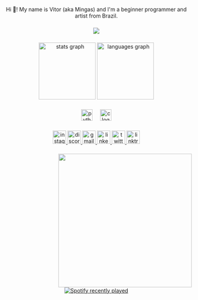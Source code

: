 <p align="center">Hi 👋! My name is Vitor (aka Mingas) and I'm a beginner programmer and artist from Brazil.</p>

###

<div align="center">
  <img src="https://visitor-badge.laobi.icu/badge?page_id=vitormingas.vitormingas&right_color=purple"  />
</div>

###

<div align="center">
  <img src="https://github-readme-stats.vercel.app/api?username=vitormingas&hide_title=false&hide_rank=false&show_icons=true&include_all_commits=true&count_private=true&disable_animations=false&theme=dark&locale=en&hide_border=true" height="150" alt="stats graph"  />
  <img src="https://github-readme-stats.vercel.app/api/top-langs?username=vitormingas&locale=en&hide_title=false&layout=compact&card_width=320&langs_count=10&theme=dark&hide_border=true" height="150" alt="languages graph"  />
</div>

###

<div align="center">
  <img src="https://cdn.jsdelivr.net/gh/devicons/devicon/icons/python/python-original.svg" height="30" alt="python logo"  />
  <img width="12" />
  <img src="https://cdn.jsdelivr.net/gh/devicons/devicon/icons/c/c-original.svg" height="30" alt="c logo"  />
</div>

###

<div align="center">
  <a href="https://www.instagram.com/vingasz/" target="_blank">
    <img src="https://img.shields.io/static/v1?message=Instagram&logo=instagram&label=&color=E4405F&logoColor=white&labelColor=&style=for-the-badge" height="35" alt="instagram logo"  />
  </a>
  <a href="https://discord.gg/ChbbDAzE" target="_blank">
    <img src="https://img.shields.io/static/v1?message=Discord&logo=discord&label=&color=7289DA&logoColor=white&labelColor=&style=for-the-badge" height="35" alt="discord logo"  />
  </a>
  <a href="mailto:mingas.contato@gmail.com" target="_blank">
    <img src="https://img.shields.io/static/v1?message=Gmail&logo=gmail&label=&color=D14836&logoColor=white&labelColor=&style=for-the-badge" height="35" alt="gmail logo"  />
  </a>
  <a href="https://www.linkedin.com/in/vitor-gabriel-de-sales-nicolau-6a2500338/" target="_blank">
    <img src="https://img.shields.io/static/v1?message=LinkedIn&logo=linkedin&label=&color=0077B5&logoColor=white&labelColor=&style=for-the-badge" height="35" alt="linkedin logo"  />
  </a>
  <a href="https://x.com/vingasss" target="_blank">
    <img src="https://img.shields.io/static/v1?message=Twitter&logo=twitter&label=&color=1DA1F2&logoColor=white&labelColor=&style=for-the-badge" height="35" alt="twitter logo"  />
  </a>
  <a href="https://linktr.ee/mingas" target="_blank">
    <img src="https://img.shields.io/static/v1?message=Linktree&logo=linktree&label=&color=1de9b6&logoColor=white&labelColor=&style=for-the-badge" height="35" alt="linktree logo"  />
  </a>
</div>

###

<img align="right" height="352" src="https://img1.picmix.com/output/pic/normal/5/0/5/4/12494505_d8959.gif"  />

###

<div align="center">
  <a href="https://open.spotify.com/user/21enmdpvq5lz3nlemt3txdo6y">
    <img src="https://spotify-recently-played-readme.vercel.app/api?user=21enmdpvq5lz3nlemt3txdo6y&count=5&unique=false" alt="Spotify recently played"  />
  </a>
</div>

###
